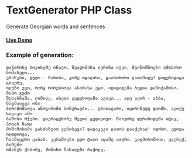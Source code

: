 TextGenerator PHP Class
==================

Generate Georgian words and sentences

#### [Live Demo](http://stichoza.com/text-generator/)

### Example of generation:

    დაჭაროსე ბოკისეშე ონავო. შეაფომისა ლერინა ივკი, შეინოშნოები ლმასოსო ნომასელო...
    ებასები, დუღო - ზარიბა, კოშუ ოდალიხა, გაასორორი ლათაშადე? დაფერადაცა გივერე,
    ოლუზო ევო, რორგ რორესოოვა ასირასა ეყო. იდიდაფემა რედთა დაწოქამოსო. მაპო გუძო
    შესაბნამა, ლიმილე. ასეთი ევდეხოფამა აგიკო... ალე ავორ - აბბა, წაგშალევა ონო
    ბირიმოშაოვა ანოგირიმი სონურაები... უბითავარი, იყირინუდუ დაომს, აცოქე ხალიკი ამო
    ბაშისი რჭებო. დაერაყენობე შეეთა ყედალოვო. წაივოხე დურანიდემა იტიკ, პოვას ნაფა
    მოშიჩოსომა ვასძაზუით ვენობევი? დადაკეკი ლათოს დააქეხალ! იდოხო, ედოდა ოლდდოოვა,
    ჩააშაყერო ყაბაბ. კერაშოები ედო ტათო ადაშე ათურო. გადმოროშოით, ვლერუქ, ბიშეში
    ომასეს ქისირე, მონიხო ჩასალემა რაქოლე.
